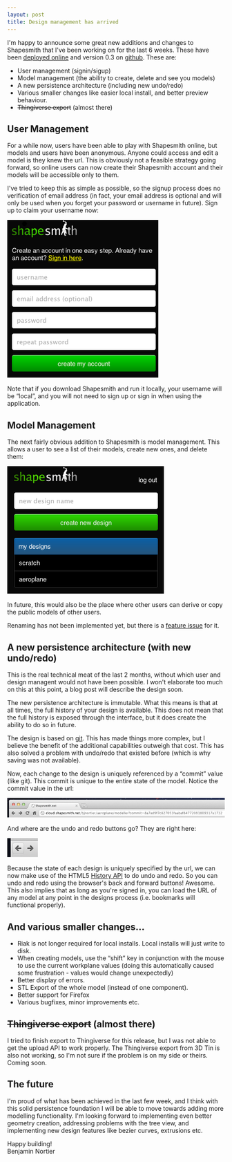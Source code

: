 ```yaml
---
layout: post
title: Design management has arrived
---
```


I'm happy to announce some great new additions and changes to Shapesmith that I've been working on for the last 6 weeks. These have been [deployed online](http://cloud.shaesmith.net) and version 0.3 on [github](http://www.github.com/bjnortier/shapesmith). These are:

 * User management (signin/sigup)
 * Model management (the ability to create, delete and see you models)
 * A new persistence architecture (including new undo/redo)
 * Various smaller changes like easier local install, and better preview behaviour.
 * <del>Thingiverse export</del> (almost there)

User Management
---------------

For a while now, users have been able to play with Shapesmith online, but models and users have been anonymous. Anyone could access and edit a model is they knew the url. This is obviously not a feasible strategy going forward, so online users can now create their Shapesmith account and their models will be accessible only to them.

I've tried to keep this as simple as possible, so the signup process does no verification of email address (in fact, your email address is optional and will only be used when you forget your password or username in future). Sign up to claim your username now:

<div class="center"><a href="http://cloud.shapesmith.net/signup"><img src="/img/signup.png" alt="signup"></img></a></div>

Note that if you download Shapesmith and run it locally, your username will be &ldquo;local&rdquo;, and you will not need to sign up or sign in when using the application.

Model Management
----------------

The next fairly obvious addition to Shapesmith is model management. This allows a user to see a list of their models, create new ones, and delete them:

<div class="center"><img src="/img/designs.png" alt="designs page"></img></div>

In future, this would also be the place where other users can derive or copy the public models of other users.

Renaming has not been implemented yet, but there is a [feature issue](https://github.com/bjnortier/shapesmith/issues/8) for it. 

A new persistence architecture (with new undo/redo)
---------------------------------------------------

This is the real technical meat of the last 2 months, without which user and design managent would not have been possible. I won't elaborate too much on this at this point, a blog post will describe the design soon.

The new persistence architecture is immutable. What this means is that at all times, the full history of your design is available. This does not mean that the full history is exposed through the interface, but it does create the ability to do so in future. 

The design is based on [git](http://git-scm.com). This has made things more complex, but I believe the benefit of the additional capabilities outweigh that cost. This has also solved a problem with undo/redo that existed before (which is why saving was not available).

Now, each change to the design is uniquely referenced by a &ldquo;commit&rdquo; value (like git). This commit is unique to the entire state of the model. Notice the commit value in the url:

<div class="center"><img src="/img/commit_url.png" alt="commit url"></img></div>

And where are the undo and redo buttons go? They are right here:

<div class="center"><img src="/img/undoredo.png" alt="undo redo"></img></div>

Because the state of each design is uniquely specified by the url, we can now make use of the HTML5 [History API](http://www.w3.org/TR/html5/history.html) to do undo and redo. So you can undo and redo using the browser's back and forward buttons! Awesome. This also implies that as long as you're signed in, you can load the URL of any model at any point in the designs process (i.e. bookmarks will functional properly).

And various smaller changes...
-----------------------

 * Riak is not longer required for local installs. Local installs will just write to disk.
 * When creating models, use the  &ldquo;shift&rdquo; key in conjunction with the mouse to use the current workplane values (doing this automatically caused some frustration - values would change unexpectedly)
 * Better display of errors.
 * STL Export of the whole model (instead of one component).
 * Better support for Firefox
 * Various bugfixes, minor improvements etc.

<del>Thingiverse export</del> (almost there)
------------------------------

I tried to finish export to Thingiverse for this release, but I was not able to get the upload API to work properly. The Thingiverse export from 3D Tin is also not working, so I'm not sure if the problem is on my side or theirs. Coming soon.

The future
----------

I'm proud of what has been achieved in the last few week, and I think with this solid persistence foundation I will be able to move towards adding more modelling functionality. I'm looking forward to implementing even better geometry creation, addressing problems with the tree view, and implementing new design features like bezier curves, extrusions etc. 

Happy building!<br/>
Benjamin Nortier








